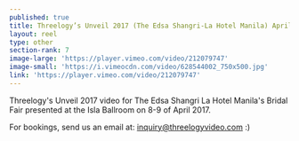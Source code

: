 ```yaml
---
published: true
title: Threelogy’s Unveil 2017 (The Edsa Shangri-La Hotel Manila) April 2017
layout: reel
type: other
section-rank: 7
image-large: 'https://player.vimeo.com/video/212079747'
image-small: 'https://i.vimeocdn.com/video/628544002_750x500.jpg'
link: 'https://player.vimeo.com/video/212079747'
---
```

Threelogy's Unveil 2017 video for The Edsa Shangri La Hotel Manila's Bridal Fair presented at the Isla Ballroom on 8-9 of April 2017.

For bookings, send us an email at: inquiry@threelogyvideo.com :)